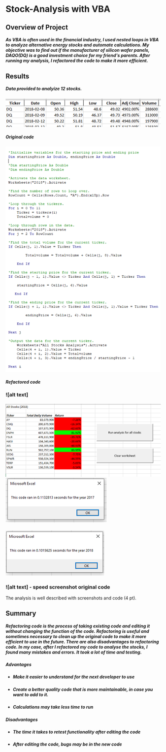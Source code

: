 # **Stock-Analysis with VBA**

## **Overview of Project**

##### As VBA is often used in the financial industry, I used nested loops in VBA to analyze alternative energy stocks and automate calculations. My objective was to find out if the manufacturer of silicon wafer panels, DAQO(DQ) is a good investment choice for my friend's parents. After running my analysis, I refactored the code to make it more efficient. 

## **Results**

##### Data provided to analyize 12 stocks. 
### ![alt text](stockdata.PNG)
##### Original code 
### ![alt text](StockDataCode.PNG)
##### Refactored code
### ![alt text] 
##### ![alt text](StockAnalysisResults.PNG) ![alt text](2017runtimerefactored.PNG) 
### ![alt text](2018runtimerefactored.PNG)
### ![alt text] - speed screenshot original code
The analysis is well described with screenshots and code (4 pt).

## **Summary**

##### Refactoring code is the process of taking existing code and editing it without changing the function of the code.  Refactoring is useful and sometimes necessary to clean up the original code to make it more efficient to use in the future.   There are also disadvantages to refactoring code. In my case, after I refactored my code to analyse the stocks, I found many mistakes and errors.  It took a lot of time and testing. 

##### **Advantages**
- ##### Make it easier to understand for the next developer to use
- ##### Create a better quality code that is more maintainable, in case you want to add to it. 
- ##### Calculations may take less time to run 
 
##### **Disadvantages**
- ##### The time it takes to retest functionality after editing the code
- ##### After editing the code, bugs may be in the new code

